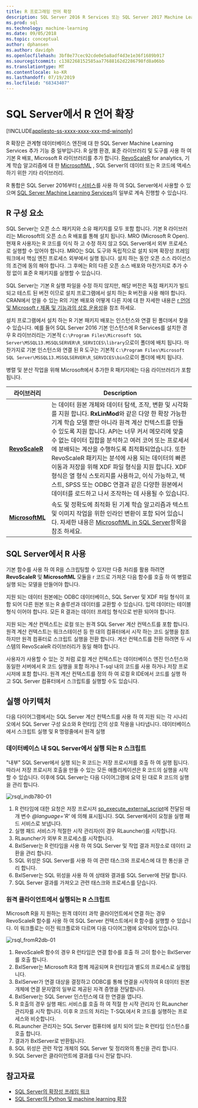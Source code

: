 ```yaml
---
title: R 프로그래밍 언어 확장
description: SQL Server 2016 R Services 또는 SQL Server 2017 Machine Learning Services의 R 코드 실행 및 기본 제공 R 라이브러리에 대해 알아봅니다.
ms.prod: sql
ms.technology: machine-learning
ms.date: 09/05/2018
ms.topic: conceptual
author: dphansen
ms.author: davidph
ms.openlocfilehash: 3bf8e77cec92cde0e5a8adf4d3e1e36f1689b917
ms.sourcegitcommit: c1382268152585aa77688162d2286798fd8a06bb
ms.translationtype: MT
ms.contentlocale: ko-KR
ms.lasthandoff: 07/19/2019
ms.locfileid: "68343407"
---
```

# <a name="r-language-extension-in-sql-server"></a>SQL Server에서 R 언어 확장
[!INCLUDE[appliesto-ss-xxxx-xxxx-xxx-md-winonly](../../includes/appliesto-ss-xxxx-xxxx-xxx-md-winonly.md)]

R 확장은 관계형 데이터베이스 엔진에 대 한 SQL Server Machine Learning Services 추가 기능 중 일부입니다. R 실행 환경, 표준 라이브러리 및 도구를 사용 하 여 기본 R 배포, Microsoft R 라이브러리를 추가 합니다. [RevoScaleR](../r/ref-r-revoscaler.md) for analytics, 기계 학습 알고리즘에 대 한 [MicrosoftML](../r/ref-r-microsoftml.md) , SQL Server의 데이터 또는 R 코드에 액세스 하기 위한 기타 라이브러리.

R 통합은 SQL Server 2016부터 [r 서비스](../r/sql-server-r-services.md)를 사용 하 여 SQL Server에서 사용할 수 있으며 [SQL Server Machine Learning Services](../what-is-sql-server-machine-learning.md)의 일부로 계속 진행할 수 있습니다.

## <a name="r-components"></a>R 구성 요소

SQL Server는 오픈 소스 패키지와 소유 패키지를 모두 포함 합니다. 기본 R 라이브러리는 Microsoft의 오픈 소스 R 배포를 통해 설치 됩니다. MRO (Microsoft R Open). 현재 R 사용자는 R 코드를 이식 하 고 수정 하지 않고 SQL Server에서 외부 프로세스로 실행할 수 있어야 합니다. MRO는 SQL 도구와 독립적으로 설치 되며 확장성 프레임 워크에서 핵심 엔진 프로세스 외부에서 실행 됩니다. 설치 하는 동안 오픈 소스 라이선스의 조건에 동의 해야 합니다. 그 후에는 R의 다른 오픈 소스 배포와 마찬가지로 추가 수정 없이 표준 R 패키지를 실행할 수 있습니다. 

SQL Server는 기본 R 실행 파일을 수정 하지 않지만, 해당 버전은 독점 패키지가 빌드되고 테스트 된 버전 이므로 설치 프로그램에서 설치 하는 R 버전을 사용 해야 합니다. CRAN에서 얻을 수 있는 R의 기본 배포와 어떻게 다른 지에 대 한 자세한 내용은 [r 언어 및 Microsoft r 제품 및 기능과의 상호 운용성](https://docs.microsoft.com/r-server/what-is-r-server-interoperability)을 참조 하세요.

설치 프로그램에서 설치 하는 R 기본 패키지 배포는 인스턴스와 연결 된 폴더에서 찾을 수 있습니다. 예를 들어 SQL Server 2016 기본 인스턴스에 R Services를 설치한 경우 R 라이브러리는 기본적 `C:\Program Files\Microsoft SQL Server\MSSQL13.MSSQLSERVER\R_SERVICES\library`으로이 폴더에 배치 됩니다. 마찬가지로 기본 인스턴스와 연결 된 R 도구는 기본적 `C:\Program Files\Microsoft SQL Server\MSSQL13.MSSQLSERVER\R_SERVICES\bin`으로이 폴더에 배치 됩니다.

병렬 및 분산 작업을 위해 Microsoft에서 추가한 R 패키지에는 다음 라이브러리가 포함 됩니다.

| 라이브러리 | Description |
|---------|-------------|
| [**RevoScaleR**](https://docs.microsoft.com/machine-learning-server/r-reference/revoscaler/revoscaler) | 는 데이터 원본 개체와 데이터 탐색, 조작, 변환 및 시각화를 지원 합니다. **RxLinMod**와 같은 다양 한 확장 가능한 기계 학습 모델 뿐만 아니라 원격 계산 컨텍스트를 만들 수 있도록 지원 합니다. API는 너무 커서 메모리에 맞출 수 없는 데이터 집합을 분석하고 여러 코어 또는 프로세서에 분배되는 계산을 수행하도록 최적화되었습니다. 또한 RevoScaleR 패키지는 분석에 사용 되는 데이터의 빠른 이동과 저장을 위해 XDF 파일 형식을 지원 합니다. XDF 형식은 열 형식 스토리지를 사용하고, 이식 가능하고, 텍스트, SPSS 또는 ODBC 연결과 같은 다양한 원본에서 데이터를 로드하고 나서 조작하는 데 사용될 수 있습니다. |
| [**MicrosoftML**](https://docs.microsoft.com/r-server/r/concept-what-is-the-microsoftml-package) | 속도 및 정확도에 최적화 된 기계 학습 알고리즘과 텍스트 및 이미지 작업을 위한 인라인 변환이 포함 되어 있습니다. 자세한 내용은 [MicrosoftML in SQL Server](../r/ref-r-microsoftml.md)항목을 참조 하세요. | 

## <a name="using-r-in-sql-server"></a>SQL Server에서 R 사용

기본 함수를 사용 하 여 R을 스크립팅할 수 있지만 다중 처리를 활용 하려면 **RevoScaleR** 및 **MicrosoftML** 모듈을 r 코드로 가져온 다음 함수를 호출 하 여 병렬로 실행 되는 모델을 만들어야 합니다. 
 
지원 되는 데이터 원본에는 ODBC 데이터베이스, SQL Server 및 XDF 파일 형식이 포함 되어 다른 원본 또는 R 솔루션과 데이터를 교환할 수 있습니다. 입력 데이터는 테이블 형식 이어야 합니다. 모든 R 결과는 데이터 프레임 형식으로 반환 되어야 합니다.

지원 되는 계산 컨텍스트는 로컬 또는 원격 SQL Server 계산 컨텍스트를 포함 합니다. 원격 계산 컨텍스트는 워크스테이션 등 한 대의 컴퓨터에서 시작 하는 코드 실행을 참조 하지만 원격 컴퓨터로 스크립트 실행을 전환 합니다. 계산 컨텍스트를 전환 하려면 두 시스템의 RevoScaleR 라이브러리가 동일 해야 합니다.

사용자가 사용할 수 있는 것 처럼 로컬 계산 컨텍스트는 데이터베이스 엔진 인스턴스와 동일한 서버에서 R 코드 실행을 포함 하거나 T-sql 내의 코드를 사용 하거나 저장 프로시저에 포함 합니다. 원격 계산 컨텍스트를 정의 하 여 로컬 R IDE에서 코드를 실행 하 고 SQL Server 컴퓨터에서 스크립트를 실행할 수도 있습니다.

## <a name="execution-architecture"></a>실행 아키텍처

다음 다이어그램에서는 SQL Server 계산 컨텍스트를 사용 하 여 지원 되는 각 시나리오에서 SQL Server 구성 요소와 R 런타임 간의 상호 작용을 나타냅니다. 데이터베이스에서 스크립트 실행 및 R 명령줄에서 원격 실행

### <a name="r-scripts-executed-from-sql-server-in-database"></a>데이터베이스 내 SQL Server에서 실행 되는 R 스크립트

"내부" SQL Server에서 실행 되는 R 코드는 저장 프로시저를 호출 하 여 실행 됩니다. 따라서 저장 프로시저 호출을 만들 수 있는 모든 애플리케이션은 R 코드의 실행을 시작할 수 있습니다.  이후에 SQL Server는 다음 다이어그램에 요약 된 대로 R 코드의 실행을 관리 합니다.

![rsql_indb780-01](../r/media/script_in-db-r.png)

1. R 런타임에 대한 요청은 저장 프로시저 [sp_execute_external_script](../../relational-databases/system-stored-procedures/sp-execute-external-script-transact-sql.md)에 전달된 매개 변수  _@language='R'_ 에 의해 표시됩니다. SQL Server에서이 요청을 실행 패드 서비스로 보냅니다.
2. 실행 패드 서비스가 적절한 시작 관리자(이 경우 RLauncher)를 시작합니다.
3. RLauncher가 외부 R 프로세스를 시작합니다.
4. BxlServer는 R 런타임을 사용 하 여 SQL Server 및 작업 결과 저장소로 데이터 교환을 관리 합니다.
5. SQL 위성은 SQL Server를 사용 하 여 관련 태스크와 프로세스에 대 한 통신을 관리 합니다.
6. BxlServer는 SQL 위성을 사용 하 여 상태와 결과를 SQL Server에 전달 합니다.
7. SQL Server 결과를 가져오고 관련 태스크와 프로세스를 닫습니다.

### <a name="r-scripts-executed-from-a-remote-client"></a>원격 클라이언트에서 실행되는 R 스크립트

Microsoft R을 지 원하는 원격 데이터 과학 클라이언트에서 연결 하는 경우 RevoScaleR 함수를 사용 하 여 SQL Server 컨텍스트에서 R 함수를 실행할 수 있습니다. 이 워크플로는 이전 워크플로와 다르며 다음 다이어그램에 요약되어 있습니다.

![rsql_fromR2db-01](../r/media/remote-sqlcc-from-r2.png)

1. RevoScaleR 함수의 경우 R 런타임은 연결 함수를 호출 하 고이 함수는 BxlServer를 호출 합니다.
2. BxlServer는 Microsoft R과 함께 제공되며 R 런타임과 별도의 프로세스로 실행됩니다.
3. BxlServer가 연결 대상을 결정하고 ODBC를 통해 연결을 시작하여 R 데이터 원본 개체에 연결 문자열의 일부로 제공된 자격 증명을 전달합니다.
4. BxlServer는 SQL Server 인스턴스에 대 한 연결을 엽니다.
5. R 호출의 경우 실행 패드 서비스를 호출 하 여 적절 한 시작 관리자 인 RLauncher 관리자를 시작 합니다. 이후 R 코드의 처리는 T-SQL에서 R 코드를 실행하는 프로세스와 비슷합니다.
6. RLauncher 관리자는 SQL Server 컴퓨터에 설치 되어 있는 R 런타임 인스턴스를 호출 합니다.
7. 결과가 BxlServer로 반환됩니다.
8. SQL 위성은 관련 작업 개체의 SQL Server 및 정리와의 통신을 관리 합니다.
9. SQL Server은 클라이언트에 결과를 다시 전달 합니다.

## <a name="see-also"></a>참고자료

+ [SQL Server의 확장성 프레임 워크](extensibility-framework.md)
+ [SQL Server의 Python 및 machine learning 확장](extension-python.md)